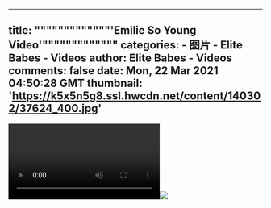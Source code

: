 
---
title: """""""""""""'Emilie So Young Video'"""""""""""""
categories: 
    - 图片
    - Elite Babes - Videos
author: Elite Babes - Videos
comments: false
date: Mon, 22 Mar 2021 04:50:28 GMT
thumbnail: 'https://k5x5n5g8.ssl.hwcdn.net/content/140302/37624_400.jpg'
---

<div>   
<video controls loop preload="auto"><source src="https://m5z7v3n5.ssl.hwcdn.net/content/140302/emilie-so-young.mp4" type="video/mp4"></video><img src="https://k5x5n5g8.ssl.hwcdn.net/content/140302/37624_400.jpg" referrerpolicy="no-referrer">  
</div>
            